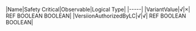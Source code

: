 ﻿

|Name|Safety Critical|Observable|Logical Type|
|-----|
|VariantValue|√|×| REF BOOLEAN BOOLEAN|
|VersiionAuthorizedByLC|√|√| REF BOOLEAN BOOLEAN|


